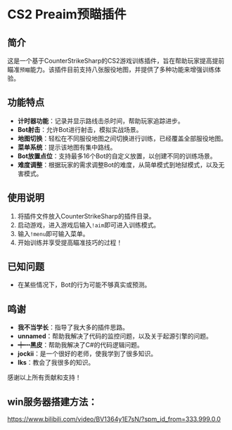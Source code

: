 # CS2 Preaim预瞄插件
  
## 简介  
  
这是一个基于CounterStrikeSharp的CS2游戏训练插件，旨在帮助玩家提高提前瞄准`预瞄`能力。该插件目前支持八张服役地图，并提供了多种功能来增强训练体验。  
  
## 功能特点  
  
- **计时器功能**：记录并显示路线击杀时间，帮助玩家追踪进步。  
- **Bot射击**：允许Bot进行射击，模拟实战场景。  
- **地图切换**：轻松在不同服役地图之间切换进行训练，已经覆盖全部服役地图。  
- **菜单系统**：提示该地图有集中路线。  
- **Bot放置点位**：支持最多16个Bot的自定义放置，以创建不同的训练场景。  
- **难度调整**：根据玩家的需求调整Bot的难度，从简单模式到地狱模式，以及无害模式。  
  
## 使用说明  
  
1. 将插件文件放入CounterStrikeSharp的插件目录。  
2. 启动游戏，进入游戏后输入`!aim`即可进入训练模式。  
3. 输入`!menu`即可输入菜单。  
4. 开始训练并享受提高瞄准技巧的过程！  
  
## 已知问题  
  
- 在某些情况下，Bot的行为可能不够真实或预测。  
  
  
## 鸣谢  
  
- **我不当学长**：指导了我大多的插件思路。  
- **unnamed**：帮助我解决了代码的监控问题，以及关于起源引擎的问题。  
- **┿┅黑皮**：帮助我解决了C#的代码逻辑问题。  
- **jockii**：是一个很好的老师，使我学到了很多知识。
- **Iks**：教会了我很多的知识。
  
感谢以上所有贡献和支持！

## win服务器搭建方法：
https://www.bilibili.com/video/BV1364y1E7sN/?spm_id_from=333.999.0.0
